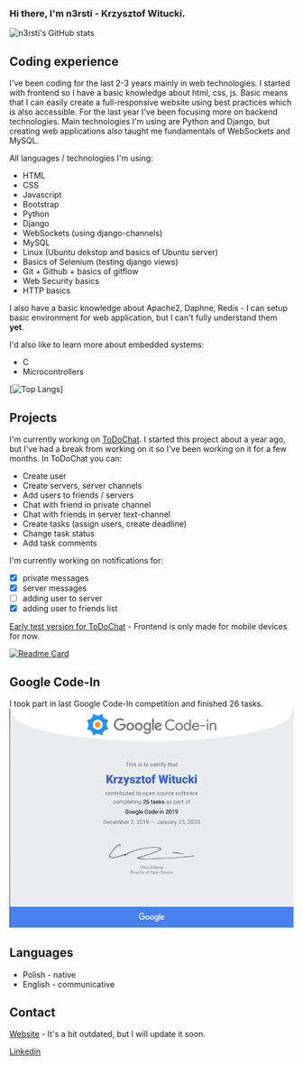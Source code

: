 ### Hi there, I'm **n3rsti** - Krzysztof Witucki. 

![n3rsti's GitHub stats](https://github-readme-stats.vercel.app/api?username=n3rsti&show_icons=true&theme=dark&count_private=true)

## Coding experience
I've been coding for the last 2-3 years mainly in web technologies. I started with frontend so I have a basic knowledge about html, css, js. Basic means that I can easily create a full-responsive website using best practices which is also accessible. For the last year I've been focusing more on backend technologies. Main technologies I'm using are Python and Django, but creating web applications also taught me fundamentals of WebSockets and MySQL.

All languages / technologies I'm using:
- HTML
- CSS
- Javascript
- Bootstrap
- Python
- Django
- WebSockets (using django-channels)
- MySQL
- Linux (Ubuntu dekstop and basics of Ubuntu server)
- Basics of Selenium (testing django views)
- Git + Github + basics of gitflow
- Web Security basics
- HTTP basics

I also have a basic knowledge about Apache2, Daphne, Redis - I can setup basic environment for web application, but I can't fully understand them **yet**.

I'd also like to learn more about embedded systems:
- C
- Microcontrollers

[![Top Langs](https://github-readme-stats.vercel.app/api/top-langs/?username=n3rsti&layout=compact&theme=dark)]

## Projects
I'm currently working on [ToDoChat](https://github.com/n3rsti/ToDoChat). I started this project about a year ago, but I've had a break from working on it so I've been working on it for a few months. In ToDoChat you can:
- Create user
- Create servers, server channels
- Add users to friends / servers
- Chat with friend in private channel
- Chat with friends in server text-channel
- Create tasks (assign users, create deadline)
- Change task status
- Add task comments

I'm currently working on notifications for:
- [x] private messages
- [x] server messages
- [ ] adding user to server
- [x] adding user to friends list

[Early test version for ToDoChat](http://tdchat.net) - Frontend is only made for mobile devices for now.

[![Readme Card](https://github-readme-stats.vercel.app/api/pin/?username=n3rsti&repo=ToDoChat&theme=dark)](https://github.com/n3rsti/ToDoChat)

## Google Code-In
I took part in last Google Code-In competition and finished 26 tasks.
<img src="https://raw.githubusercontent.com/n3rsti/n3rsti/main/gci.png" alt="GCI Certificate">

## Languages
* Polish - native
* English - communicative

## Contact
[Website](https://cranky-archimedes-dd5cf7.netlify.app/) - It's a bit outdated, but I will update it soon.

[Linkedin](https://www.linkedin.com/in/kwitucki/)

